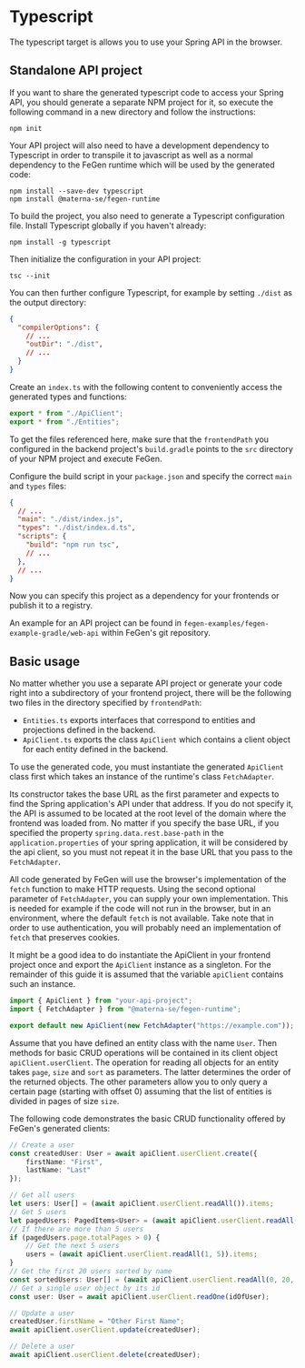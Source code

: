 # Typescript

The typescript target is allows you to use your Spring API in the browser.



## Standalone API project

If you want to share the generated typescript code to access your Spring API, you should generate a separate NPM project for it, so execute the following command in a new directory and follow the instructions:

```shell
npm init
```

Your API project will also need to have a development dependency to Typescript in order to transpile it to javascript as well as a normal dependency to the FeGen runtime which will be used by the generated code:

```shell
npm install --save-dev typescript
npm install @materna-se/fegen-runtime
```

To build the project, you also need to generate a Typescript configuration file.
Install Typescript globally if you haven't already:

```shell
npm install -g typescript
```

Then initialize the configuration in your API project:

```shell
tsc --init
```

You can then further configure Typescript, for example by setting `./dist` as the output directory:

```json
{
  "compilerOptions": {
    // ...
    "outDir": "./dist",
    // ...
  }
}
```

Create an `index.ts` with the following content to conveniently access the generated types and functions:

```typescript
export * from "./ApiClient";
export * from "./Entities";
```

To get the files referenced here, make sure that the `frontendPath` you configured in the backend project's `build.gradle` points to the `src` directory of your NPM project and execute FeGen.

Configure the build script in your `package.json` and specify the correct `main` and `types` files:

```json
{
  // ...
  "main": "./dist/index.js",
  "types": "./dist/index.d.ts",
  "scripts": {
    "build": "npm run tsc",
    // ...
  },
  // ...
}
```

Now you can specify this project as a dependency for your frontends or publish it to a registry.

An example for an API project can be found in `fegen-examples/fegen-example-gradle/web-api` within FeGen's git repository.



## Basic usage

No matter whether you use a separate API project or generate your code right into a subdirectory of your frontend project, there will be the following two files in the directory specified by `frontendPath`:

- `Entities.ts` exports interfaces that correspond to entities and projections defined in the backend.
- `ApiClient.ts` exports the class `ApiClient` which contains a client object for each entity defined in the backend.

To use the generated code, you must instantiate the generated `ApiClient` class first which takes an instance of the runtime's class `FetchAdapter`.

Its constructor takes the base URL as the first parameter and expects to find the Spring application's API under that address.
If you do not specify it, the API is assumed to be located at the root level of the domain where the frontend was loaded from.
No matter if you specify the base URL, if you specified the property `spring.data.rest.base-path` in the `application.properties` of your spring application, it will be considered by the api client, so you must not repeat it in the base URL that you pass to the `FetchAdapter`.

All code generated by FeGen will use the browser's implementation of the `fetch` function to make HTTP requests.
Using the second optional parameter of `FetchAdapter`, you can supply your own implementation.
This is needed for example if the code will not run in the browser, but in an environment, where the default `fetch` is not available.
Take note that in order to use authentication, you will probably need an implementation of `fetch` that preserves cookies.

It might be a good idea to do instantiate the ApiClient in your frontend project once and export the `ApiClient` instance as a singleton.
For the remainder of this guide it is assumed that the variable `apiClient` contains such an instance.

```typescript
import { ApiClient } from "your-api-project";
import { FetchAdapter } from "@materna-se/fegen-runtime";

export default new ApiClient(new FetchAdapter("https://example.com"));
```

Assume that you have defined an entity class with the name `User`. Then methods for basic CRUD operations will be contained in its client object `apiClient.userClient`.
The operation for reading all objects for an entity takes `page`, `size` and `sort` as parameters.
The latter determines the order of the returned objects.
The other parameters allow you to only query a certain page (starting with offset 0) assuming that the list of entities is divided in pages of size `size`.

The following code demonstrates the basic CRUD functionality offered by FeGen's generated clients:

```typescript
// Create a user
const createdUser: User = await apiClient.userClient.create({
    firstName: "First",
    lastName: "Last"
});

// Get all users
let users: User[] = (await apiClient.userClient.readAll()).items;
// Get 5 users
let pagedUsers: PagedItems<User> = (await apiClient.userClient.readAll(0, 5));
// If there are more than 5 users
if (pagedUsers.page.totalPages > 0) {
    // Get the next 5 users
    users = (await apiClient.userClient.readAll(1, 5)).items;
}
// Get the first 20 users sorted by name
const sortedUsers: User[] = (await apiClient.userClient.readAll(0, 20, "lastName,ASC"));
// Get a single user object by its id
const user: User = await apiClient.userClient.readOne(idOfUser);

// Update a user
createdUser.firstName = "Other First Name";
await apiClient.userClient.update(createdUser);

// Delete a user
await apiClient.userClient.delete(createdUser);
```
